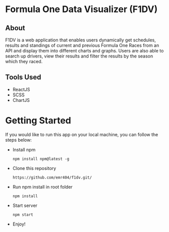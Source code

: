 # Formula One Data Visualizer (F1DV)

## About
F1DV is a web application that enables users dynamically get schedules, results and standings of current and previous Formula One Races from an API and display them into different charts and graphs. Users are also able to search up drivers, view their results and filter the results by the season which they raced. 
## Tools Used
+ ReactJS
+ SCSS
+ ChartJS


# Getting Started
If you would like to run this app on your local machine, you can follow the steps below:

+ Install npm

    `npm install npm@latest -g `

+ Clone this repository

    `https://github.com/emr404/f1dv.git/`

+ Run npm install in root folder

    `npm install`

+ Start server

    `npm start`

+ Enjoy!